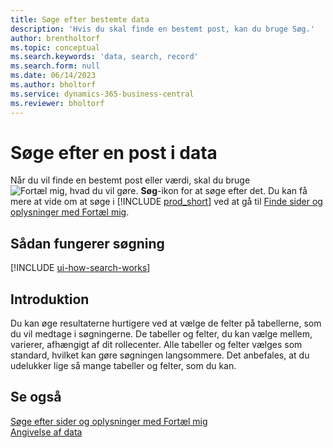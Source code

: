 ```yaml
---
title: Søge efter bestemte data
description: 'Hvis du skal finde en bestemt post, kan du bruge Søg.'
author: brentholtorf
ms.topic: conceptual
ms.search.keywords: 'data, search, record'
ms.search.form: null
ms.date: 06/14/2023
ms.author: bholtorf
ms.service: dynamics-365-business-central
ms.reviewer: bholtorf
---
```


# Søge efter en post i data

Når du vil finde en bestemt post eller værdi, skal du bruge ![Fortæl mig, hvad du vil gøre.](media/ui-search/search.png "Søg efter side eller rapport") **Søg**-ikon for at søge efter det. Du kan få mere at vide om at søge i [!INCLUDE [prod_short](includes/prod_short.md)] ved at gå til [Finde sider og oplysninger med Fortæl mig](ui-search.md).

## Sådan fungerer søgning

[!INCLUDE [ui-how-search-works](includes/ui-how-search-works.md)]

## Introduktion

Du kan øge resultaterne hurtigere ved at vælge de felter på tabellerne, som du vil medtage i søgningerne. De tabeller og felter, du kan vælge mellem, varierer, afhængigt af dit rollecenter. Alle tabeller og felter vælges som standard, hvilket kan gøre søgningen langsommere. Det anbefales, at du udelukker lige så mange tabeller og felter, som du kan.

## Se også

[Søge efter sider og oplysninger med Fortæl mig](ui-search.md)  
[Angivelse af data](ui-enter-data.md)  
